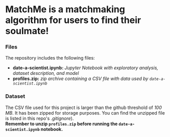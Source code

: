 # MatchMe is a matchmaking algorithm for users to find their soulmate!

### Files

The repository includes the following files:
- **date-a-scientist.ipynb:** *Jupyter Notebook with exploratory analysis, dataset description, and model*
- **profiles.zip:** *zip archive containing a CSV file with data used by `date-a-scientist.ipynb`*

### Dataset

The CSV file used for this project is larger than the github threshold of *100 MB*. It has been zipped for storage purposes. You can find the  unzipped file is listed in this repo's *.gitignore*).\
**Remember to unzip `profiles.zip` before running the `date-a-scientist.ipynb` notebook.**


